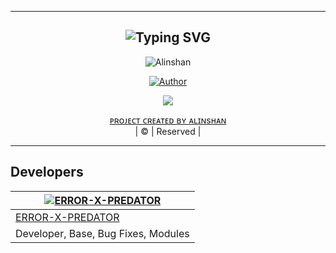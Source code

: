 ----------
<div align="center">
  
## ![Typing SVG](https://readme-typing-svg.herokuapp.com?font=Rockstar-ExtraBold&color=F33A6A&lines=WELCOME+TO+CHANDRAPPAN-AI+REPO)

</div>
  <div align="center">
  
  ![Alinshan](https://github.com/[Alinshan]/[Chandrappan-AI]/blob/[branch]/Chandrappan1.jpg?raw=true)



  <p align="center">
<a href="https://github.com/Alinshan"><img title="Author" src="https://img.shields.io/badge/AUTHOR-ALINSHAN-grey%2Fblue?color=blue&style=for-the-badge&logo=whatsapp">
</p>
  <p align="center"> 
  <a href="https://wa.me/918592068706"><img src="https://img.shields.io/badge/WhatsApp-25D366?style=for-the-badge&logo=whatsapp&logoColor=white" />
</p>
</div>
<p align="center">
ᴘʀᴏᴊᴇᴄᴛ ᴄʀᴇᴀᴛᴇᴅ ʙʏ <a href="https://github.com/Alinshan">ᴀʟɪɴsʜᴀɴ</a>
    <br>
       | © |
        Reserved |
    <br> 
</p>
</div>

----------


## Developers
<div align="center">

[![ERROR-X-PREDATOR](https://github.com/Alinshan.png?size=200)](https://github.com/Alinshan) |
----|
[ERROR-X-PREDATOR](https://github.com/Alinshan) |
Developer, Base, Bug Fixes, Modules|
  </div>
